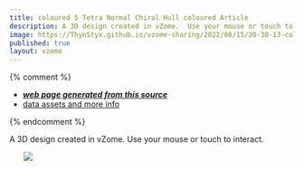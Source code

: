 ```yaml
---
title: coloured 5 Tetra Normal Chiral Hull coloured Article
description: A 3D design created in vZome.  Use your mouse or touch to interact.
image: https://ThynStyx.github.io/vzome-sharing/2022/08/15/20-30-13-coloured-5-Tetra-Normal-Chiral-Hull-coloured-Article/coloured-5-Tetra-Normal-Chiral-Hull-coloured-Article.png
published: true
layout: vzome
---
```


{% comment %}
 - [***web page generated from this source***](<https://ThynStyx.github.io/vzome-sharing/2022/08/15/coloured-5-Tetra-Normal-Chiral-Hull-coloured-Article-20-30-13.html>)
 - [data assets and more info](<https://github.com/ThynStyx/vzome-sharing/tree/main/2022/08/15/20-30-13-coloured-5-Tetra-Normal-Chiral-Hull-coloured-Article/>)
 
{% endcomment %}

A 3D design created in vZome.  Use your mouse or touch to interact.

<vzome-viewer style="width: 87%; height: 60vh; margin: 5%"
       src="https://ThynStyx.github.io/vzome-sharing/2022/08/15/20-30-13-coloured-5-Tetra-Normal-Chiral-Hull-coloured-Article/coloured-5-Tetra-Normal-Chiral-Hull-coloured-Article.vZome" >
  <img src="https://ThynStyx.github.io/vzome-sharing/2022/08/15/20-30-13-coloured-5-Tetra-Normal-Chiral-Hull-coloured-Article/coloured-5-Tetra-Normal-Chiral-Hull-coloured-Article.png" />
</vzome-viewer>